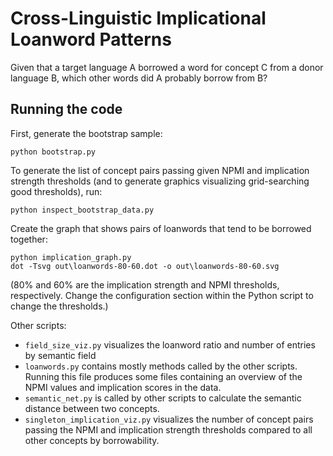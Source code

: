# Cross-Linguistic Implicational Loanword Patterns

Given that a target language A borrowed a word for concept C from a donor language B, which other words did A probably borrow from B?

## Running the code

First, generate the bootstrap sample:
```
python bootstrap.py
```

To generate the list of concept pairs passing given NPMI and implication strength thresholds (and to generate graphics visualizing grid-searching good thresholds), run:
```
python inspect_bootstrap_data.py
```

Create the graph that shows pairs of loanwords that tend to be borrowed together:
```
python implication_graph.py
dot -Tsvg out\loanwords-80-60.dot -o out\loanwords-80-60.svg
```
(80% and 60% are the implication strength and NPMI thresholds, respectively.
Change the configuration section within the Python script to change the thresholds.)


Other scripts:
- `field_size_viz.py` visualizes the loanword ratio and number of entries by semantic field
- `loanwords.py` contains mostly methods called by the other scripts. Running this file produces some files containing an overview of the NPMI values and implication scores in the data.
- `semantic_net.py` is called by other scripts to calculate the semantic distance between two concepts.
- `singleton_implication_viz.py` visualizes the number of concept pairs passing the NPMI and implication strength thresholds compared to all other concepts by borrowability.